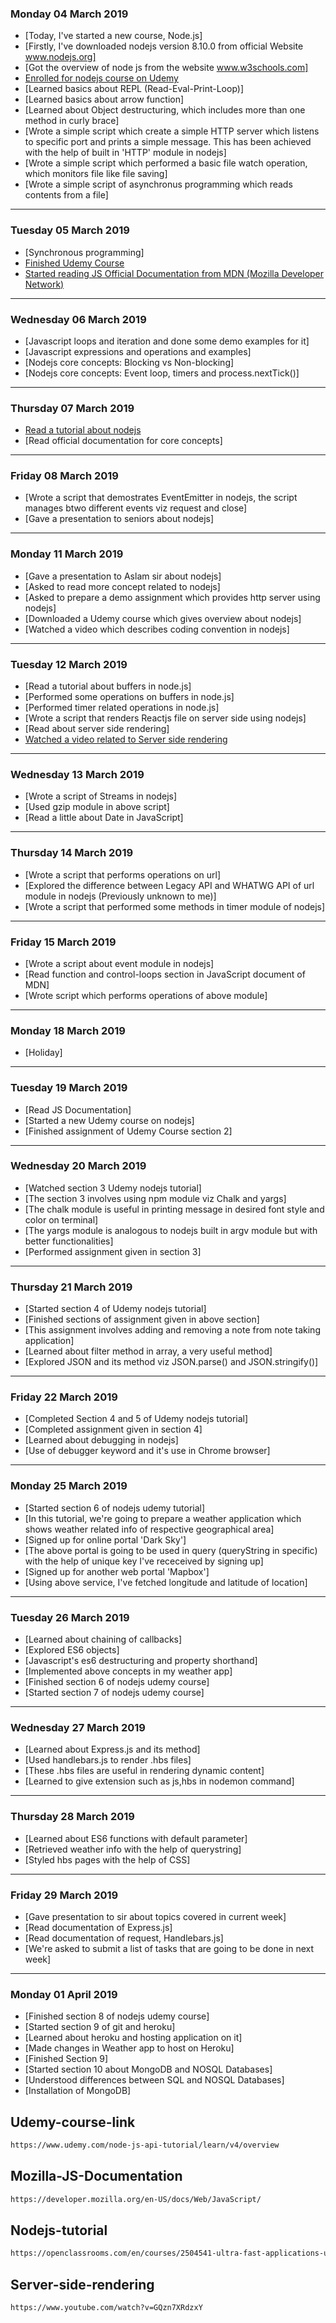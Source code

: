 ### Monday 04 March 2019 
* [Today, I've started a new course, Node.js]
* [Firstly, I've downloaded nodejs version 8.10.0 from official Website www.nodejs.org]
* [Got the overview of node js from the website www.w3schools.com]
* [Enrolled for nodejs course on Udemy](#Udemy-course-link)
* [Learned basics about REPL (Read-Eval-Print-Loop)]
* [Learned basics about arrow function]
* [Learned about Object destructuring, which includes more than one method in curly brace]
* [Wrote a simple script which create a simple HTTP server which listens to specific port and prints a simple message. This has been achieved with the help of built in 'HTTP' module in nodejs]
* [Wrote a simple script which performed a basic file watch operation, which monitors file like file saving]
* [Wrote a simple script of asynchronus programming which reads contents from a file]

--------------------------------------------------------------------------------

### Tuesday 05 March 2019
* [Synchronous programming]
* [Finished Udemy Course](#Udemy-course-link)
* [Started reading JS Official Documentation from MDN (Mozilla Developer Network)](#Mozilla-JS-Documentation)

--------------------------------------------------------------------------------

### Wednesday 06 March 2019 

* [Javascript loops and iteration and done some demo examples for it]
* [Javascript expressions and operations and examples]
* [Nodejs core concepts: Blocking vs Non-blocking]
* [Nodejs core concepts: Event loop, timers and process.nextTick()]
--------------------------------------------------------------------------------

### Thursday 07 March 2019
* [Read a tutorial about nodejs](#Nodejs-tutorial)
* [Read official documentation for core concepts]
--------------------------------------------------------------------------------


### Friday 08 March 2019 
* [Wrote a script that demostrates EventEmitter in nodejs, the script manages btwo different events viz request and close]
* [Gave a presentation to seniors about nodejs]
--------------------------------------------------------------------------------

### Monday 11 March 2019
* [Gave a presentation to Aslam sir about nodejs]
* [Asked to read more concept related to nodejs]
* [Asked to prepare a demo assignment which provides http server using nodejs]
* [Downloaded a Udemy course which gives overview about nodejs]
* [Watched a video which describes coding convention in nodejs]
--------------------------------------------------------------------------------

### Tuesday 12 March 2019 
* [Read a tutorial about buffers in node.js]
* [Performed some operations on buffers in node.js]
* [Performed timer related operations in node.js]
* [Wrote a script that renders Reactjs file on server side using nodejs]
* [Read about server side rendering]
* [Watched a video related to Server side rendering](#Server-side-rendering)
--------------------------------------------------------------------------------

### Wednesday 13 March 2019 
* [Wrote a script of Streams in nodejs]
* [Used gzip module in above script]
* [Read a little about Date in JavaScript]
--------------------------------------------------------------------------------

### Thursday 14 March 2019
* [Wrote a script that performs operations on url]
* [Explored the difference between Legacy API and WHATWG API of url module in nodejs (Previously unknown to me)]
* [Wrote a script that performed some methods in timer module of nodejs]
--------------------------------------------------------------------------------

### Friday 15 March 2019 
* [Wrote a script about event module in nodejs]
* [Read function and control-loops section in JavaScript document of MDN]
* [Wrote script which performs operations of above module]
--------------------------------------------------------------------------------

### Monday 18 March 2019 
* [Holiday]
--------------------------------------------------------------------------------

### Tuesday 19 March 2019 
* [Read JS Documentation]
* [Started a new Udemy course on nodejs]
* [Finished assignment of Udemy Course section 2]
--------------------------------------------------------------------------------

### Wednesday 20 March 2019 
* [Watched section 3 Udemy nodejs tutorial]
* [The section 3 involves using npm module viz Chalk and yargs]
* [The chalk module is useful in printing message in desired font style and color on terminal]
* [The yargs module is analogous to nodejs built in argv module but with better functionalities]
* [Performed assignment given in section 3]
--------------------------------------------------------------------------------

### Thursday 21 March 2019 
* [Started section 4 of Udemy nodejs tutorial]
* [Finished sections of assignment given in above section]
* [This assignment involves adding and removing a note from note taking application]
* [Learned about filter method in array, a very useful method]
* [Explored JSON and its method viz JSON.parse() and JSON.stringify()]
--------------------------------------------------------------------------------

### Friday 22 March 2019 
* [Completed Section 4 and 5 of Udemy nodejs tutorial]
* [Completed assignment given in section 4]
* [Learned about debugging in nodejs]
* [Use of debugger keyword and it's use in Chrome browser]
--------------------------------------------------------------------------------

### Monday 25 March 2019 
* [Started section 6 of nodejs udemy tutorial]
* [In this tutorial, we're going to prepare a weather application which shows weather related info of respective geographical area]
* [Signed up for online portal 'Dark Sky']
* [The above portal is going to be used in query (queryString in specific) with the help of unique key I've receceived by signing up]
* [Signed up for another web portal 'Mapbox']
* [Using above service, I've fetched longitude and latitude of location]
--------------------------------------------------------------------------------

### Tuesday 26 March 2019 
* [Learned about chaining of callbacks]
* [Explored ES6 objects]
* [Javascript's es6 destructuring and property shorthand]
* [Implemented above concepts in my weather app]
* [Finished section 6 of nodejs udemy course]
* [Started section 7 of nodejs udemy course]
--------------------------------------------------------------------------------

### Wednesday 27 March 2019 
* [Learned about Express.js and its method]
* [Used handlebars.js to render .hbs files]
* [These .hbs files are useful in rendering dynamic content]
* [Learned to give extension such as js,hbs in nodemon command]
--------------------------------------------------------------------------------

### Thursday 28 March 2019 
* [Learned about ES6 functions with default parameter]
* [Retrieved weather info with the help of querystring]
* [Styled hbs pages with the help of CSS]
--------------------------------------------------------------------------------

### Friday 29 March 2019 
* [Gave presentation to sir about topics covered in current week]
* [Read documentation of Express.js]
* [Read documentation of request, Handlebars.js]
* [We're asked to submit a list of tasks that are going to be done in next week]
--------------------------------------------------------------------------------

### Monday 01 April 2019 
* [Finished section 8 of nodejs udemy course]
* [Started section 9 of git and heroku]
* [Learned about heroku and hosting application on it]
* [Made changes in Weather app to host on Heroku]
* [Finished Section 9]
* [Started section 10 about MongoDB and NOSQL Databases]
* [Understood differences between SQL and NOSQL Databases]
* [Installation of MongoDB]

## Udemy-course-link
```sh
https://www.udemy.com/node-js-api-tutorial/learn/v4/overview
```

## Mozilla-JS-Documentation
```sh
https://developer.mozilla.org/en-US/docs/Web/JavaScript/
```

## Nodejs-tutorial
```sh
https://openclassrooms.com/en/courses/2504541-ultra-fast-applications-using-node-js
```

## Server-side-rendering
```sh
https://www.youtube.com/watch?v=GQzn7XRdzxY
```
